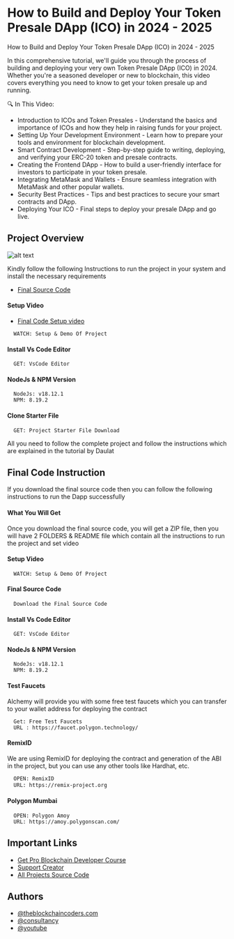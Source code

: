 # How to Build and Deploy Your Token Presale DApp (ICO) in 2024 - 2025

How to Build and Deploy Your Token Presale DApp (ICO) in 2024 - 2025

In this comprehensive tutorial, we'll guide you through the process of building and deploying your very own Token Presale DApp (ICO) in 2024. Whether you're a seasoned developer or new to blockchain, this video covers everything you need to know to get your token presale up and running.

🔍 In This Video:

- Introduction to ICOs and Token Presales - Understand the basics and importance of ICOs and how they help in raising funds for your project.
- Setting Up Your Development Environment - Learn how to prepare your tools and environment for blockchain development.
- Smart Contract Development - Step-by-step guide to writing, deploying, and verifying your ERC-20 token and presale contracts.
- Creating the Frontend DApp - How to build a user-friendly interface for investors to participate in your token presale.
- Integrating MetaMask and Wallets - Ensure seamless integration with MetaMask and other popular wallets.
- Security Best Practices - Tips and best practices to secure your smart contracts and DApp.
- Deploying Your ICO - Final steps to deploy your presale DApp and go live.

## Project Overview

![alt text](https://www.daulathussain.com/wp-content/uploads/2024/02/build-and-deploy-airdrop-crypto-token.jpg)

Kindly follow the following Instructions to run the project in your system and install the necessary requirements

- [Final Source Code](https://www.theblockchaincoders.com/sourceCode/build-and-deploy-a-crypto-airdrop-token-dapp-using-nextjs-solidity-metamass-and-smart-contract-2024)

#### Setup Video

- [Final Code Setup video](https://www.youtube.com/watch?v=rwfh8yAUY3o)

```https://code.visualstudio.com/download
  WATCH: Setup & Demo Of Project
```

#### Install Vs Code Editor

```https://code.visualstudio.com/download
  GET: VsCode Editor
```

#### NodeJs & NPM Version

```https://nodejs.org/en/download
  NodeJs: v18.12.1
  NPM: 8.19.2
```

#### Clone Starter File

```https://github.com/daulathussain/Airdrop-Crypto-Starter-File
  GET: Project Starter File Download
```

All you need to follow the complete project and follow the instructions which are explained in the tutorial by Daulat

## Final Code Instruction

If you download the final source code then you can follow the following instructions to run the Dapp successfully

#### What You Will Get

Once you download the final source code, you will get a ZIP file, then you will have 2 FOLDERS & README file which contain all the instructions to run the project and set video

#### Setup Video

```https://code.visualstudio.com/download
  WATCH: Setup & Demo Of Project
```

#### Final Source Code

```https://www.theblockchaincoders.com/SourceCode
  Download the Final Source Code
```

#### Install Vs Code Editor

```https://code.visualstudio.com/download
  GET: VsCode Editor
```

#### NodeJs & NPM Version

```https://nodejs.org/en/download
  NodeJs: v18.12.1
  NPM: 8.19.2
```

#### Test Faucets

Alchemy will provide you with some free test faucets which you can transfer to your wallet address for deploying the contract

```https://faucet.polygon.technology/
  Get: Free Test Faucets
  URL : https://faucet.polygon.technology/
```

#### RemixID

We are using RemixID for deploying the contract and generation of the ABI in the project, but you can use any other tools like Hardhat, etc.

```https://remix-project.org
  OPEN: RemixID
  URL: https://remix-project.org
```

#### Polygon Mumbai

```https://amoy.polygonscan.com/
  OPEN: Polygon Amoy
  URL: https://amoy.polygonscan.com/
```

## Important Links

- [Get Pro Blockchain Developer Course](https://www.theblockchaincoders.com/pro-nft-marketplace)
- [Support Creator](https://bit.ly/Support-Creator)
- [All Projects Source Code](https://www.theblockchaincoders.com/SourceCode)

## Authors

- [@theblockchaincoders.com](https://www.theblockchaincoders.com/)
- [@consultancy](https://www.theblockchaincoders.com/consultancy)
- [@youtube](https://www.youtube.com/@daulathussain)
